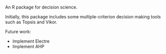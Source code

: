 An R package for decision science.

Initially, this package includes some multiple-criterion decision making tools such as Topsis and Vikor.

Future work:
* Implement Electre
* Implement AHP
